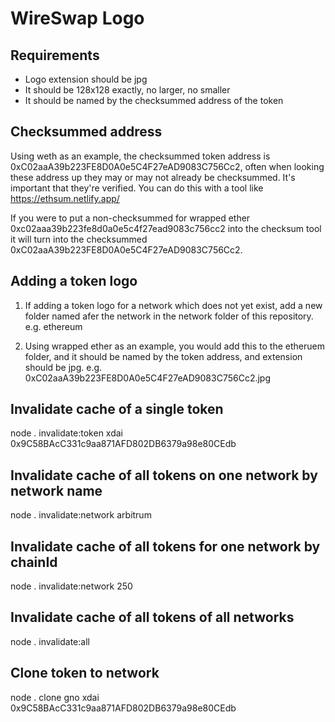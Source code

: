 # WireSwap Logo

## Requirements

- Logo extension should be jpg
- It should be 128x128 exactly, no larger, no smaller
- It should be named by the checksummed address of the token

## Checksummed address

Using weth as an example, the checksummed token address is 0xC02aaA39b223FE8D0A0e5C4F27eAD9083C756Cc2, often when looking these address up they may or may not already be checksummed. It's important that they're verified. You can do this with a tool like https://ethsum.netlify.app/

If you were to put a non-checksummed for wrapped ether 0xc02aaa39b223fe8d0a0e5c4f27ead9083c756cc2 into the checksum tool it will turn into the checksummed 0xC02aaA39b223FE8D0A0e5C4F27eAD9083C756Cc2.

## Adding a token logo

1. If adding a token logo for a network which does not yet exist, add a new folder named afer the network in the network folder of this repository. e.g. ethereum

2. Using wrapped ether as an example, you would add this to the etheruem folder, and it should be named by the token address, and extension should be jpg. e.g. 0xC02aaA39b223FE8D0A0e5C4F27eAD9083C756Cc2.jpg

## Invalidate cache of a single token

node . invalidate:token xdai 0x9C58BAcC331c9aa871AFD802DB6379a98e80CEdb

## Invalidate cache of all tokens on one network by network name

node . invalidate:network arbitrum

## Invalidate cache of all tokens for one network by chainId

node . invalidate:network 250

## Invalidate cache of all tokens of all networks

node . invalidate:all

## Clone token to network

node . clone gno xdai 0x9C58BAcC331c9aa871AFD802DB6379a98e80CEdb